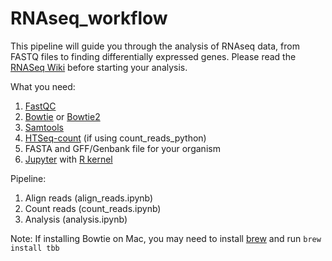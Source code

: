 # RNAseq_workflow
This pipeline will guide you through the analysis of RNAseq data, from FASTQ files to finding differentially expressed genes. Please read the [RNASeq Wiki](https://github.com/SBRG/SBRG_wiki/wiki/RNA-seq-Processing) before starting your analysis.

What you need:
1. [FastQC](http://www.bioinformatics.babraham.ac.uk/projects/fastqc/)
1. [Bowtie](http://bowtie-bio.sourceforge.net/index.shtml) or [Bowtie2](http://bowtie-bio.sourceforge.net/bowtie2/index.shtml)
1. [Samtools](http://www.htslib.org/)
1. [HTSeq-count](http://www-huber.embl.de/HTSeq/doc/install.html#install) (if using count_reads_python)
1. FASTA and GFF/Genbank file for your organism
1. [Jupyter](http://jupyter.org/install.html) with [R kernel](https://irkernel.github.io/)

Pipeline:
1. Align reads (align_reads.ipynb)
2. Count reads (count_reads.ipynb)
3. Analysis (analysis.ipynb)

Note: If installing Bowtie on Mac, you may need to install [brew](https://brew.sh/) and run `brew install tbb`

